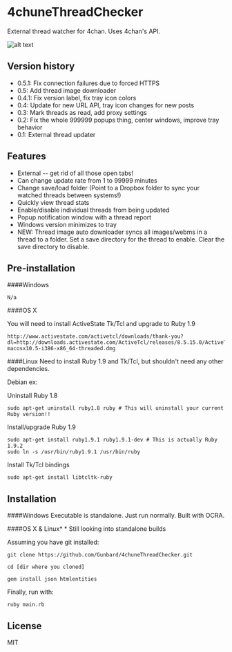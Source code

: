 4chuneThreadChecker
===================
External thread watcher for 4chan. Uses 4chan's API.

![alt text](https://raw.github.com/Gunbard/4chuneThreadChecker/master/readme-img/w7.png "Windows 7 screenshot")

Version history
-------
- 0.5.1: Fix connection failures due to forced HTTPS
- 0.5: Add thread image downloader
- 0.4.1: Fix version label, fix tray icon colors
- 0.4: Update for new URL API, tray icon changes for new posts
- 0.3: Mark threads as read, add proxy settings
- 0.2: Fix the whole 999999 popups thing, center windows, improve tray behavior
- 0.1: External thread updater

Features
--------------
* External -- get rid of all those open tabs!
* Can change update rate from 1 to 99999 minutes
* Change save/load folder (Point to a Dropbox folder to sync your watched threads between systems!)
* Quickly view thread stats
* Enable/disable individual threads from being updated
* Popup notification window with a thread report
* Windows version minimizes to tray
* NEW: Thread image auto downloader syncs all images/webms in a thread to a folder. Set a save directory for the thread to enable. Clear the save directory to disable.

Pre-installation
--------------

####Windows
```
N/a
```

####OS X

You will need to install ActiveState Tk/Tcl and upgrade to Ruby 1.9

```
http://www.activestate.com/activetcl/downloads/thank-you?dl=http://downloads.activestate.com/ActiveTcl/releases/8.5.15.0/ActiveTcl8.5.15.1.297588-macosx10.5-i386-x86_64-threaded.dmg
```


####Linux
Need to install Ruby 1.9 and Tk/Tcl, but shouldn't need any other dependencies.

Debian ex:

Uninstall Ruby 1.8
```
sudo apt-get uninstall ruby1.8 ruby # This will uninstall your current Ruby version!!
```

Install/upgrade Ruby 1.9
```
sudo apt-get install ruby1.9.1 ruby1.9.1-dev # This is actually Ruby 1.9.2
sudo ln -s /usr/bin/ruby1.9.1 /usr/bin/ruby
```

Install Tk/Tcl bindings
```
sudo apt-get install libtcltk-ruby
```

Installation
--------------
####Windows
Executable is standalone. Just run normally.
Built with OCRA.

####OS X & Linux*
\* Still looking into standalone builds

Assuming you have git installed:

```
git clone https://github.com/Gunbard/4chuneThreadChecker.git
```

```
cd [dir where you cloned]
```

```
gem install json htmlentities
```

Finally, run with:

```
ruby main.rb
```

License
----

MIT
